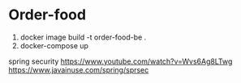 # Order-food

1. docker image build -t order-food-be .
2. docker-compose up


spring security
https://www.youtube.com/watch?v=Wvs6Ag8LTwg
https://www.javainuse.com/spring/sprsec
